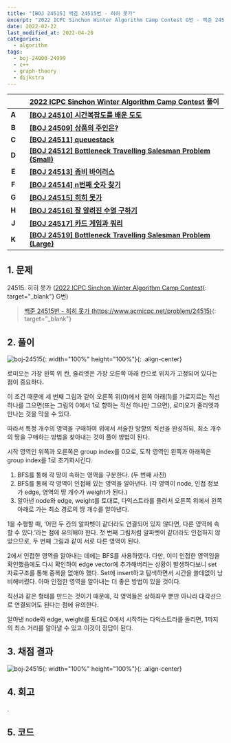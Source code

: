 ```yaml
---
title: "[BOJ 24515] 백준 24515번 - 히히 못가"
excerpt: "2022 ICPC Sinchon Winter Algorithm Camp Contest G번 - 백준 24515번 히히 못가 풀이"
date: 2022-02-22
last_modified_at: 2022-04-20
categories:
  - algorithm
tags:
  - boj-24000-24999
  - c++
  - graph-theory
  - dijkstra
---
```


|||[2022 ICPC Sinchon Winter Algorithm Camp Contest](https://burningfalls.github.io/contest/2022-swac-baekjoon-contest/) 풀이|
|:---:|:---:|:---|
|**A**||**[[BOJ 24510] 시간복잡도를 배운 도도](https://burningfalls.github.io/algorithm/boj-24510/)**|
|**B**||**[[BOJ 24509] 상품의 주인은?](https://burningfalls.github.io/algorithm/boj-24509/)**|
|**C**||**[[BOJ 24511] queuestack](https://burningfalls.github.io/algorithm/boj-24511/)**|
|**D**||**[[BOJ 24512] Bottleneck Travelling Salesman Problem (Small)](https://burningfalls.github.io/algorithm/boj-24512/)**|
|**E**||**[[BOJ 24513] 좀비 바이러스](https://burningfalls.github.io/algorithm/boj-24513/)**|
|**F**||**[[BOJ 24514] n번째 숫자 찾기](https://burningfalls.github.io/algorithm/boj-24514/)**|
|**G**||**[[BOJ 24515] 히히 못가](https://burningfalls.github.io/algorithm/boj-24515/)**|
|**H**||**[[BOJ 24516] 잘 알려진 수열 구하기](https://burningfalls.github.io/algorithm/boj-24516/)**|
|**J**||**[[BOJ 24517] 카드 게임과 쿼리](https://burningfalls.github.io/algorithm/boj-24517/)**|
|**K**||**[[BOJ 24519] Bottleneck Travelling Salesman Problem (Large)](https://burningfalls.github.io/algorithm/boj-24519/)**|

## 1. 문제
$24515$. 히히 못가 ([2022 ICPC Sinchon Winter Algorithm Camp Contest](https://burningfalls.github.io/contest/2022-swac-baekjoon-contest/){: target="_blank"} G번)

> [백준 24515번 - 히히 못가 (https://www.acmicpc.net/problem/24515)](https://www.acmicpc.net/problem/24515){: target="_blank"}

## 2. 풀이

![boj-24515](https://user-images.githubusercontent.com/30232837/161202402-e0a4c395-affc-4c31-8d3f-f863f66febce.png "boj-24515"){: width="100%" height="100%"}{: .align-center}

로미오는 가장 왼쪽 위 칸, 줄리엣은 가장 오른쪽 아래 칸으로 위치가 고정되어 있다는 점이 중요하다. 

이 조건 때문에 세 번째 그림과 같이 오른쪽 위($0$)에서 왼쪽 아래($1$)를 가로지르는 직선 하나를 그으면(또는 그림의 $0$에서 $1$로 향하는 직선 하나만 그으면), 로미오가 줄리엣과 만나는 것을 막을 수 있다. 

따라서 특정 개수의 영역을 구매하여 위에서 서술한 방향의 직선을 완성하되, 최소 개수의 땅을 구매하는 방법을 찾아내는 것이 풀이 방법이 된다.

시작 영역인 위쪽과 오른쪽은 group index를 $0$으로, 도착 영역인 왼쪽과 아래쪽은 group index를 $1$로 초기화시킨다.

1.	BFS를 통해 각 땅이 속하는 영역을 구분한다. (두 번째 사진)
2.	BFS를 통해 각 영역이 인접해 있는 영역을 알아낸다. (각 영역이 node, 인접 정보가 edge, 영역의 땅 개수가 weight가 된다.)
3.	알아낸 node와 edge, weight를 토대로, 다익스트라를 돌려서 오른쪽 위에서 왼쪽 아래로 가는 최소 경로의 땅 개수를 알아낸다.

$1$을 수행할 때, ‘어떤 두 칸의 알파벳이 같더라도 연결되어 있지 않다면, 다른 영역에 속할 수 있다.’라는 점에 유의해야 한다. 첫 번째 그림처럼 알파벳이 같더라도 인접하지 않았으므로, 두 번째 그림과 같이 서로 다른 영역이 된다. 

$2$에서 인접한 영역을 알아내는 데에는 BFS를 사용하였다. 다만, 이미 인접한 영역임을 확인했음에도 다시 확인하여 edge vector에 추가해버리는 상황이 발생하다보니 set 자료구조를 통해 중복을 없애야 했다. Set에 insert하고 탐색하면서 시간을 쓸데없이 낭비해버렸다. 아마 인접한 영역을 알아내는 더 좋은 방법이 있을 것이다. 

직선과 같은 형태를 만드는 것이기 때문에, 각 영역들은 상하좌우 뿐만 아니라 대각선으로 연결되어도 된다는 점에 유의한다.

알아낸 node와 edge, weight를 토대로 $0$에서 시작하는 다익스트라를 돌리면, $1$까지의 최소 거리를 알아낼 수 있고 이것이 정답이 된다.

## 3. 채점 결과

![boj-24515](https://user-images.githubusercontent.com/30232837/161202522-10cb5531-4e36-4180-a757-4418efe4eda6.png "boj-24515"){: width="100%" height="100%"}{: .align-center}

## 4. 회고

.

## 5. 코드

<script src="https://gist.github.com/BurningFalls/f3d59754b6b7bc961cdd02173cfbabcf.js"></script>